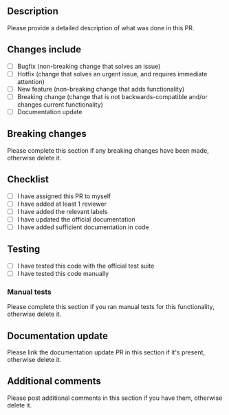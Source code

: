 ## Description

Please provide a detailed description of what was done in this PR.

## Changes include

- [ ] Bugfix (non-breaking change that solves an issue)
- [ ] Hotfix (change that solves an urgent issue, and requires immediate attention)
- [ ] New feature (non-breaking change that adds functionality)
- [ ] Breaking change (change that is not backwards-compatible and/or changes current functionality)
- [ ] Documentation update

## Breaking changes

Please complete this section if any breaking changes have been made, otherwise delete it.

## Checklist

- [ ] I have assigned this PR to myself
- [ ] I have added at least 1 reviewer
- [ ] I have added the relevant labels
- [ ] I have updated the official documentation
- [ ] I have added sufficient documentation in code

## Testing

- [ ] I have tested this code with the official test suite
- [ ] I have tested this code manually

### Manual tests

Please complete this section if you ran manual tests for this functionality, otherwise delete it.

## Documentation update

Please link the documentation update PR in this section if it's present, otherwise delete it.

## Additional comments

Please post additional comments in this section if you have them, otherwise delete it.

